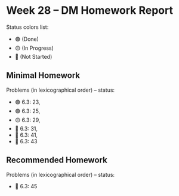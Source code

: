 # Week 28 – DM Homework Report

Status colors list:

- 🟢 (Done)
- 🟡 (In Progress)
- 🔴 (Not Started)

## Minimal Homework

Problems (in lexicographical order) – status:

- 🟢 6.3: 23,
- 🟢 6.3: 25,
- 🟡 6.3: 29,
- 🔴 6.3: 31,
- 🔴 6.3: 41,
- 🔴 6.3: 43 

## Recommended Homework

Problems (in lexicographical order) – status:

- 🔴 6.3: 45
